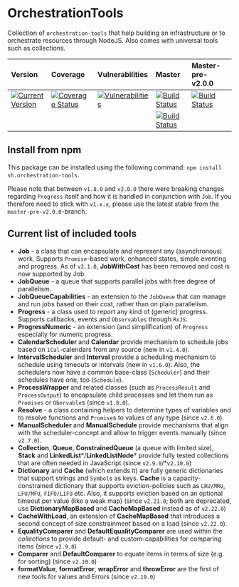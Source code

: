 # OrchestrationTools
Collection of `orchestration-tools` that help building an infrastructure or to orchestrate resources through NodeJS. Also comes with universal tools such as collections.

|Version|Coverage|Vulnerabilities|Master|Master-pre-v2.0.0|
|:-|:-|:-|:-|:-|
|[![Current Version](https://img.shields.io/npm/v/sh.orchestration-tools.svg)](https://www.npmjs.com/package/sh.orchestration-tools)|[![Coverage Status](https://coveralls.io/repos/github/MrShoenel/orchestration-tools/badge.svg?branch=master)](https://coveralls.io/github/MrShoenel/orchestration-tools?branch=master)|[![Vulnerabilities](https://snyk.io/test/github/MrShoenel/orchestration-tools/badge.svg)](https://snyk.io/test/github/MrShoenel/orchestration-tools)|[![Build Status](https://api.travis-ci.org/MrShoenel/orchestration-tools.svg?branch=master)](https://travis-ci.org/MrShoenel/orchestration-tools)|[![Build Status](https://api.travis-ci.org/MrShoenel/orchestration-tools.svg?branch=master-pre-v2.0.0)](https://travis-ci.org/MrShoenel/orchestration-tools)|
||||[![Build Status](https://github.com/MrShoenel/orchestration-tools/workflows/Node.js%20CI/badge.svg?branch=master)](https://github.com/MrShoenel/orchestration-tools/actions?query=workflow%3A%22Node.js+CI%22)||


## Install from npm
This package can be installed using the following command: `npm install sh.orchestration-tools`.

Please note that between `v1.8.0` and `v2.0.0` there were breaking changes regarding `Progress` itself and how it is handled in conjunction with `Job`. If you therefore need to stick with `v1.x.x`, please use the latest stable from the `master-pre-v2.0.0`-branch.

## Current list of included tools
* __Job__ - a class that can encapsulate and represent any (asynchronous) work. Supports `Promise`-based work, enhanced states, simple eventing and progress. As of `v2.1.0`, __JobWithCost__ has been removed and cost is now supported by Job.
* __JobQueue__ - a queue that supports parallel jobs with free degree of parallelism.
* __JobQueueCapabilities__ - an extension to the `JobQueue` that can manage and run jobs based on their cost, rather than on plain parallelism.
* __Progress__ - a class used to report any kind of (generic) progress. Supports callbacks, events and `Observables` through `RxJS`.
* __ProgressNumeric__ - an extension (and simplification) of `Progress` especially for numeric progress.
* __CalendarScheduler__ and __Calendar__ provide mechanism to schedule jobs based on `iCal`-calendars from any source (new in `v1.4.0`).
* __IntervalScheduler__ and __Interval__ provide a scheduling mechanism to schedule using timeouts or intervals (new in `v1.6.0`). Also, the schedulers now have a common base-class (`Scheduler`) and their schedules have one, too (`Schedule`).
* __ProcessWrapper__ and related classes (such as `ProcessResult` and `ProcessOutput`) to encapsulate child processes and let them run as `Promises` or `Obervable`s (since `v1.8.0`).
* __Resolve__ - a class containing helpers to determine types of variables and to resolve functions and `Promise`s to values of any type (since `v2.6.0`).
* __ManualScheduler__ and __ManualSchedule__ provide mechanisms that align with the scheduler-concept and allow to trigger events manually (since `v2.7.0`).
* __Collection__, __Queue__, __ConstrainedQueue__ (a queue with limited size), __Stack__ and __LinkedList__\*/__LinkedListNode__\* provide fully tested collections that are often needed in JavaScript (since `v2.9.0`/\*`v2.10.0`)
* __Dictionary__ and __Cache__ (which extends it) are fully generic dictionaries that support strings and `Symbol`s as keys. __Cache__ is a capacity-constrained dictionary that supports eviction-policies such as `LRU/MRU`, `LFU/MFU`, `FIFO/LIFO` etc. Also, it supports eviction based on an optional timeout per value (like a weak map) (since `v2.21.0`; both are deprecated, use __DictionaryMapBased__ and __CacheMapBased__ instead as of `v2.22.0`)
* __CacheWithLoad__, an extension of __CacheMapBased__ that introduces a second concept of size constrainment based on a load (since `v2.22.0`).
* __EqualityComparer__ and __DefaultEqualityComparer__ are used within the *collections* to provide default- and custom-capabilities for comparing items (since `v2.9.0`)
* __Comparer__ and __DefaultComparer__ to equate items in terms of size (e.g. for sorting) (since `v2.10.0`)
* __formatValue__, __formatError__, __wrapError__ and __throwError__ are the first of new tools for values and Errors (since `v2.19.0`)
